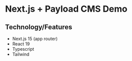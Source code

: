 # Next.js + Payload CMS Demo

## Technology/Features

* Next.js 15 (app router)
* React 19
* Typescript
* Tailwind
